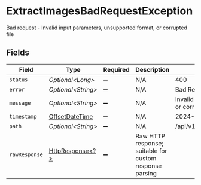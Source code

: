 # ExtractImagesBadRequestException

Bad request - Invalid input parameters, unsupported format, or corrupted file


## Fields

| Field                                                                                                                | Type                                                                                                                 | Required                                                                                                             | Description                                                                                                          | Example                                                                                                              |
| -------------------------------------------------------------------------------------------------------------------- | -------------------------------------------------------------------------------------------------------------------- | -------------------------------------------------------------------------------------------------------------------- | -------------------------------------------------------------------------------------------------------------------- | -------------------------------------------------------------------------------------------------------------------- |
| `status`                                                                                                             | *Optional\<Long>*                                                                                                    | :heavy_minus_sign:                                                                                                   | N/A                                                                                                                  | 400                                                                                                                  |
| `error`                                                                                                              | *Optional\<String>*                                                                                                  | :heavy_minus_sign:                                                                                                   | N/A                                                                                                                  | Bad Request                                                                                                          |
| `message`                                                                                                            | *Optional\<String>*                                                                                                  | :heavy_minus_sign:                                                                                                   | N/A                                                                                                                  | Invalid input parameters or corrupted file                                                                           |
| `timestamp`                                                                                                          | [OffsetDateTime](https://docs.oracle.com/javase/8/docs/api/java/time/OffsetDateTime.html)                            | :heavy_minus_sign:                                                                                                   | N/A                                                                                                                  | 2024-01-15T10:30:00Z                                                                                                 |
| `path`                                                                                                               | *Optional\<String>*                                                                                                  | :heavy_minus_sign:                                                                                                   | N/A                                                                                                                  | /api/v1/example/endpoint                                                                                             |
| `rawResponse`                                                                                                        | [HttpResponse\<?>](https://docs.oracle.com/en/java/javase/11/docs/api/java.net.http/java/net/http/HttpResponse.html) | :heavy_minus_sign:                                                                                                   | Raw HTTP response; suitable for custom response parsing                                                              |                                                                                                                      |